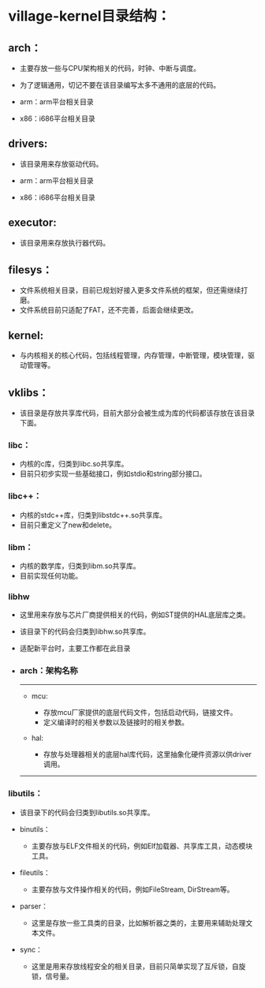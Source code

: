 # village-kernel目录结构：

## arch：
- 主要存放一些与CPU架构相关的代码，时钟、中断与调度。
- 为了逻辑通用，切记不要在该目录编写太多不通用的底层的代码。

- arm：arm平台相关目录
- x86：i686平台相关目录

## drivers:
- 该目录用来存放驱动代码。

- arm：arm平台相关目录
- x86：i686平台相关目录

## executor:
- 该目录用来存放执行器代码。

## filesys：
- 文件系统相关目录，目前已规划好接入更多文件系统的框架，但还需继续打磨。
- 文件系统目前只适配了FAT，还不完善，后面会继续更改。

## kernel:
- 与内核相关的核心代码，包括线程管理，内存管理，中断管理，模块管理，驱动管理等。

## vklibs：
- 该目录是存放共享库代码，目前大部分会被生成为库的代码都该存放在该目录下面。

### libc：
- 内核的c库，归类到libc.so共享库。
- 目前只初步实现一些基础接口，例如stdio和string部分接口。

### libc++：
- 内核的stdc++库，归类到libstdc++.so共享库。
- 目前只重定义了new和delete。

### libm：
- 内核的数学库，归类到libm.so共享库。
- 目前实现任何功能。

### libhw
- 这里用来存放与芯片厂商提供相关的代码，例如ST提供的HAL底层库之类。
- 该目录下的代码会归类到libhw.so共享库。
- 适配新平台时，主要工作都在此目录

- ### arch：架构名称
	---
	- mcu:
		- 存放mcu厂家提供的底层代码文件，包括启动代码，链接文件。
		- 定义编译时的相关参数以及链接时的相关参数。

	- hal:
		- 存放与处理器相关的底层hal库代码，这里抽象化硬件资源以供driver调用。
	---- 

### libutils：
- 该目录下的代码会归类到libutils.so共享库。

- binutils：
	- 主要存放与ELF文件相关的代码，例如Elf加载器、共享库工具，动态模块工具。

- fileutils：
	- 主要存放与文件操作相关的代码，例如FileStream, DirStream等。

- parser：
	- 这里是存放一些工具类的目录，比如解析器之类的，主要用来辅助处理文本文件。

- sync：
	- 这里是用来存放线程安全的相关目录，目前只简单实现了互斥锁，自旋锁，信号量。
